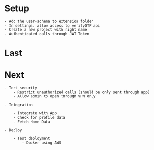 # Setup 

    - Add the user-schema to extension folder
    - In settings, allow access to verifyOTP api
    - Create a new project with right name
    - Authenticated calls through JWT Token

# Last 

# Next
    - Test security
        - Restrict unauthorized calls (should be only sent through app)
        - Allow admin to open through VPN only

    - Integration

        - Integrate with App
        - Check for profile data
        - Fetch Home Data

    - Deploy

        - Test deployment
            - Docker using AWS
